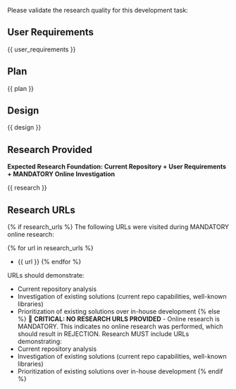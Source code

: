 Please validate the research quality for this development task:

## User Requirements

{{ user_requirements }}

## Plan

{{ plan }}

## Design

{{ design }}

## Research Provided

**Expected Research Foundation: Current Repository + User Requirements + MANDATORY Online Investigation**

{{ research }}

## Research URLs

{% if research_urls %}
The following URLs were visited during MANDATORY online research:

{% for url in research_urls %}
- {{ url }}
{% endfor %}

URLs should demonstrate:
- Current repository analysis
- Investigation of existing solutions (current repo capabilities, well-known libraries)
- Prioritization of existing solutions over in-house development
{% else %}
🚨 **CRITICAL: NO RESEARCH URLS PROVIDED** - Online research is MANDATORY.
This indicates no online research was performed, which should result in REJECTION.
Research MUST include URLs demonstrating:
- Current repository analysis
- Investigation of existing solutions (current repo capabilities, well-known libraries)
- Prioritization of existing solutions over in-house development
{% endif %}
